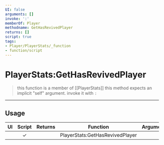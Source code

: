 ```yaml
---
UI: false
arguments: []
invoke: ':'
memberOf: Player
methodname: GetHasRevivedPlayer
returns: []
script: true
tags:
- Player/PlayerStats/_function
- function/script
---
```

# PlayerStats:GetHasRevivedPlayer
> this function is a member of [[PlayerStats]]
> this method expects an implicit "self" argument. invoke it with `:`
-----
## Usage
|  UI | Script | Returns | Function | Arguments |
|:---:|:------:|-------:|:--------:|:---------|
| |✓||PlayerStats:GetHasRevivedPlayer||
